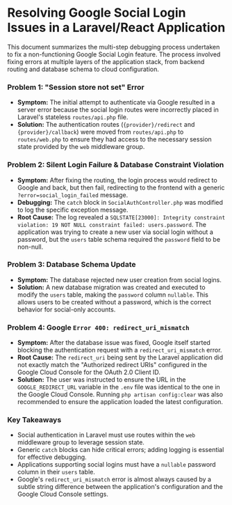 # Resolving Google Social Login Issues in a Laravel/React Application

This document summarizes the multi-step debugging process undertaken to fix a non-functioning Google Social Login feature. The process involved fixing errors at multiple layers of the application stack, from backend routing and database schema to cloud configuration.

### Problem 1: "Session store not set" Error

*   **Symptom:** The initial attempt to authenticate via Google resulted in a server error because the social login routes were incorrectly placed in Laravel's stateless `routes/api.php` file.
*   **Solution:** The authentication routes (`{provider}/redirect` and `{provider}/callback`) were moved from `routes/api.php` to `routes/web.php` to ensure they had access to the necessary session state provided by the `web` middleware group.

### Problem 2: Silent Login Failure & Database Constraint Violation

*   **Symptom:** After fixing the routing, the login process would redirect to Google and back, but then fail, redirecting to the frontend with a generic `?error=social_login_failed` message.
*   **Debugging:** The `catch` block in `SocialAuthController.php` was modified to log the specific exception message.
*   **Root Cause:** The log revealed a `SQLSTATE[23000]: Integrity constraint violation: 19 NOT NULL constraint failed: users.password`. The application was trying to create a new user via social login without a password, but the `users` table schema required the `password` field to be non-null.

### Problem 3: Database Schema Update

*   **Symptom:** The database rejected new user creation from social logins.
*   **Solution:** A new database migration was created and executed to modify the `users` table, making the `password` column `nullable`. This allows users to be created without a password, which is the correct behavior for social-only accounts.

### Problem 4: Google `Error 400: redirect_uri_mismatch`

*   **Symptom:** After the database issue was fixed, Google itself started blocking the authentication request with a `redirect_uri_mismatch` error.
*   **Root Cause:** The `redirect_uri` being sent by the Laravel application did not exactly match the "Authorized redirect URIs" configured in the Google Cloud Console for the OAuth 2.0 Client ID.
*   **Solution:** The user was instructed to ensure the URL in the `GOOGLE_REDIRECT_URL` variable in the `.env` file was identical to the one in the Google Cloud Console. Running `php artisan config:clear` was also recommended to ensure the application loaded the latest configuration.

### Key Takeaways

- Social authentication in Laravel must use routes within the `web` middleware group to leverage session state.
- Generic `catch` blocks can hide critical errors; adding logging is essential for effective debugging.
- Applications supporting social logins must have a `nullable` password column in their `users` table.
- Google's `redirect_uri_mismatch` error is almost always caused by a subtle string difference between the application's configuration and the Google Cloud Console settings.
